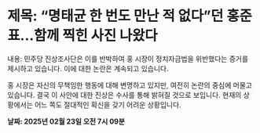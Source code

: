 # **제목: “명태균 한 번도 만난 적 없다”던 홍준표…함께 찍힌 사진 나왔다**

  내용: 민주당 진상조사단은 이를 반박하여 홍 시장이 정치자금법을 위반했다는 증거를 제시하고 있습니다. 이에 대한 논란은 계속되고 있습니다.

홍 시장은 자신의 무책임한 행동에 대해 변명하고 있지만, 여전히 논란의 중심에 머물고 있습니다. 결국 이 사안에 대한 진상은 수사를 통해 밝혀질 것으로 보입니다. 현재의 상황에서는 어느 쪽도 절대적인 확신을 갖기 어려운 상황입니다.

  **날짜: 2025년 02월 23일 오전 7시 09분**
